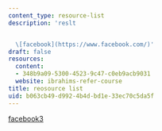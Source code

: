 ```yaml
---
content_type: resource-list
description: 'reslt


  \[facebook](https://www.facebook.com/)'
draft: false
resources:
  content:
  - 348b9a09-5300-4523-9c47-c0eb9acb9031
  website: ibrahims-refer-course
title: reosource list
uid: b063cb49-d992-4b4d-bd1e-33ec70c5da5f
---
```

[facebook3](https://www.facebookss.com/)